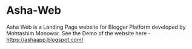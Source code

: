 # Asha-Web
Asha Web is a Landing Page website for Blogger Platform developed by Mohtashim Monowar. See the Demo of the website here - https://ashaapp.blogspot.com/
